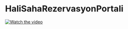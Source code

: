 # HaliSahaRezervasyonPortali
[![Watch the video](https://i.imgur.com/vKb2F1B.png)](https://www.youtube.com/watch?v=SDRbtGxWOkM)

